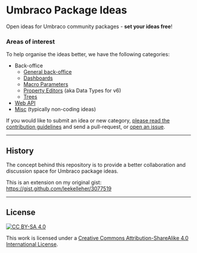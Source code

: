 # Umbraco Package Ideas

Open ideas for Umbraco community packages - **set your ideas free**!

### Areas of interest

To help organise the ideas better, we have the following categories:

* Back-office
  * [General back-office](ideas/backoffice-general.md)
  * [Dashboards](ideas/backoffice-dashboards.md)
  * [Macro Parameters](ideas/backoffice-macro-parameters.md)
  * [Property Editors](ideas/backoffice-property-editors.md) (aka Data Types for v6)
  * [Trees](ideas/backoffice-trees.md)
* [Web API](ideas/web-api.md)
* [Misc](ideas/misc.md) (typically non-coding ideas)

If you would like to submit an idea or new category, [please read the contribution guidelines](CONTRIBUTING.md) and send a pull-request, or [open an issue](https://github.com/leekelleher/umbraco-package-ideas/issues).

---

## History

The concept behind this repository is to provide a better collaboration and discussion space for Umbraco package ideas.

This is an extension on my original gist:<br>
https://gist.github.com/leekelleher/3077519

---

## License

[![CC BY-SA 4.0](https://i.creativecommons.org/l/by-sa/4.0/88x31.png)](http://creativecommons.org/licenses/by-sa/4.0/)

This work is licensed under a [Creative Commons Attribution-ShareAlike 4.0 International License](http://creativecommons.org/licenses/by-sa/4.0/).
